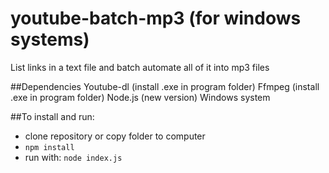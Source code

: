 # youtube-batch-mp3 (for windows systems)
List links in a text file and batch automate all of it into mp3 files

##Dependencies
Youtube-dl (install .exe in program folder)
Ffmpeg (install .exe in program folder)
Node.js (new version)
Windows system

##To install and run:
* clone repository or copy folder to computer
* `npm install`
* run with: `node index.js`
